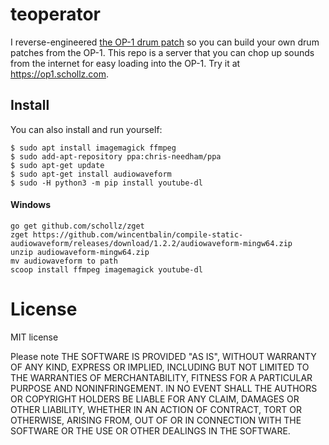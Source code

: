 # teoperator

I reverse-engineered [the OP-1 drum patch](https://github.com/schollz/teoperator/blob/master/src/op1/op1.go#L52-L129) so you can build your own drum patches from the OP-1. This repo is a server that you can chop up sounds from the internet for easy loading into the OP-1. Try it at https://op1.schollz.com.

## Install

You can also install and run yourself:

```
$ sudo apt install imagemagick ffmpeg 
$ sudo add-apt-repository ppa:chris-needham/ppa
$ sudo apt-get update
$ sudo apt-get install audiowaveform
$ sudo -H python3 -m pip install youtube-dl
```

#### Windows

```
go get github.com/schollz/zget
zget https://github.com/wincentbalin/compile-static-audiowaveform/releases/download/1.2.2/audiowaveform-mingw64.zip
unzip audiowaveform-mingw64.zip 
mv audiowaveform to path
scoop install ffmpeg imagemagick youtube-dl
```

# License

MIT license

Please note THE SOFTWARE IS PROVIDED "AS IS", WITHOUT WARRANTY OF ANY KIND, EXPRESS OR IMPLIED, INCLUDING BUT NOT LIMITED TO THE WARRANTIES OF MERCHANTABILITY, FITNESS FOR A PARTICULAR PURPOSE AND NONINFRINGEMENT. IN NO EVENT SHALL THE AUTHORS OR COPYRIGHT HOLDERS BE LIABLE FOR ANY CLAIM, DAMAGES OR OTHER LIABILITY, WHETHER IN AN ACTION OF CONTRACT, TORT OR OTHERWISE, ARISING FROM, OUT OF OR IN CONNECTION WITH THE SOFTWARE OR THE USE OR OTHER DEALINGS IN THE SOFTWARE.